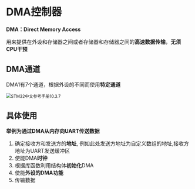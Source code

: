 # DMA控制器

**DMA：Direct Memory Access**

用来提供在外设和存储器之间或者存储器和存储器之间的**高速数据传输**，**无须CPU干预**

## DMA通道

DMA1有7个通道，根据外设的不同而使用**特定通道**

 <img src="C:\Users\Lenovo\AppData\Roaming\Typora\typora-user-images\image-20230206082405574.png" alt="STM32中文参考手册10.3.7" style="zoom:80%;" />

## 具体使用

**举例为通过DMA从内存向UART传送数据**

1. 确定接收方和发送方的**地址**, 例如此处发送方地址为自定义数组的地址,接收方地址为UART发送缓冲区
2. 使能DMA**时钟**
3. 根据库函数利用结构体**初始化**DMA
4. 使能**外设的DMA功能**
5. 传输数据